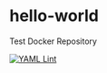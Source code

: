# hello-world
Test Docker Repository

[![YAML Lint](https://github.com/severinbraun/hello-world/actions/workflows/yaml_syntax_check.yml/badge.svg)](https://github.com/severinbraun/hello-world/actions/workflows/yaml_syntax_check.yml)
